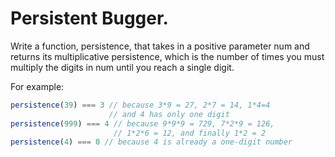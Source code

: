 # Persistent Bugger.

Write a function, persistence, that takes in a positive parameter num and returns its multiplicative persistence, which is the number of times you must multiply the digits in num until you reach a single digit.

For example:

```javascript
persistence(39) === 3 // because 3*9 = 27, 2*7 = 14, 1*4=4
                      // and 4 has only one digit
persistence(999) === 4 // because 9*9*9 = 729, 7*2*9 = 126,
                       // 1*2*6 = 12, and finally 1*2 = 2
persistence(4) === 0 // because 4 is already a one-digit number
```